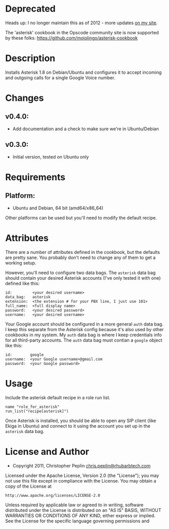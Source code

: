 Deprecated
==========

Heads up: I no longer maintain this as of 2012 - more updates [on my
site](http://christopherpeplin.com/2011/05/google-voice-asterisk/).

The 'asterisk' cookbook in the Opscode community site is now supported by these folks: https://github.com/mojolingo/asterisk-cookbook

Description
===========

Installs Asterisk 1.8 on Debian/Ubuntu and configures it to accept incoming and
outgoing calls for a single Google Voice number.


Changes
=======

## v0.4.0:

* Add documentation and a check to make sure we're in Ubuntu/Debian

## v0.3.0:

* Initial version, tested on Ubuntu only

Requirements
============

## Platform:

* Ubuntu and Debian, 64 bit (amd64/x86\_64)

Other platforms can be used but you'll need to modify the default recipe.

Attributes
==========

There are a number of attributes defined in the cookbook, but the defaults are
pretty sane. You probably don't need to change any of them to get a working
setup.

However, you'll need to configure two data bags. The `asterisk` data bag should
contain your desired Asterisk accounts (I've only tested it with one) defined
like this:

    id:         <your desired username>
    data_bag:   asterisk
    extension:  <the extension # for your PBX line, I just use 101>
    full_name:  <full display name>
    password:   <your desired password>
    username:   <your desired username>

Your Google account should be configured in a more general `auth` data bag. I
keep this separate from the Asterisk config because it's also used by other
cookbooks in my system. My `auth` data bag is where I keep credentials info for
all third-party accounts. The `auth` data bag must contian a `google` object
like this:

    id:        google
    username:  <your Google username>@gmail.com
    password:  <your Google password>

Usage
=====

Include the asterisk default recipe in a role run list.

    name "role_for_asterisk"
    run_list("recipe[asterisk]")

Once Asterisk is installed, you should be able to open any SIP client (like
Ekiga in Ubuntu) and connect to it using the account you set up in the
`asterisk` data bag.

License and Author
==================

* Copyright 2011, Christopher Peplin <chris.peplin@rhubarbtech.com>

Licensed under the Apache License, Version 2.0 (the "License");
you may not use this file except in compliance with the License.
You may obtain a copy of the License at

    http://www.apache.org/licenses/LICENSE-2.0

Unless required by applicable law or agreed to in writing, software
distributed under the License is distributed on an "AS IS" BASIS,
WITHOUT WARRANTIES OR CONDITIONS OF ANY KIND, either express or implied.
See the License for the specific language governing permissions and
